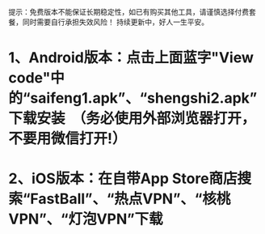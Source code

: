 提示：免费版本不能保证长期稳定性，如已有购买其他工具，请谨慎选择付费套餐，同时需要自行承担失效风险！
持续更新中，好人一生平安。

# 1、Android版本：点击上面蓝字"View code"中的“saifeng1.apk”、“shengshi2.apk”下载安装  （务必使用外部浏览器打开，不要用微信打开!）
# 2、iOS版本：在自带App Store商店搜索“FastBall”、“热点VPN”、“核桃VPN”、“灯泡VPN”下载
